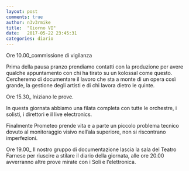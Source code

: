```yaml
---
layout: post
comments: true
author: n3v3rmike
title:  "Giorno VI"
date:   2017-05-22 23:45:31
categories: diario
---
```

Ore 10.00_commissione di vigilanza

Prima della pausa pranzo prendiamo contatti con la produzione per avere qualche appuntamento con chi ha tirato su un kolossal come questo. Cercheremo di documentare il lavoro che sta a monte di un opera così grande, la gestione degli artisti e di chi lavora dietro le quinte.


Ore 15.30_ Iniziano le prove. 

In questa giornata abbiamo una filata completa con tutte le orchestre, i solisti, i direttori e il live electronics.

Finalmente Prometeo prende vita e a parte un piccolo problema tecnico dovuto al monitoraggio visivo nell’ala superiore, non si riscontrano imperfezioni. 

Ore 19.00_ Il nostro gruppo di documentazione lascia la sala del Teatro Farnese per riuscire a stilare il diario della giornata, alle ore 20.00 avverranno altre prove mirate con i Soli e l’elettronica.

